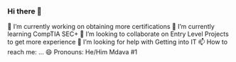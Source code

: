 ### Hi there 👋

🔭 I’m currently working on obtaining more certifications
🌱 I’m currently learning CompTIA SEC+
👯 I’m looking to collaborate on Entry Level Projects to get more experience
🤔 I’m looking for help with Getting into IT
📫 How to reach me: ...
😄 Pronouns: He/Him
Mdava #1 

<!--
**AgrabAV/AgrabAV** is a ✨ _special_ ✨ repository because its `README.md` (this file) appears on your GitHub profile.

Here are some ideas to get you started:

- 🔭 I’m currently working on obtaining more certifications
- 🌱 I’m currently learning CompTIA SEC+
- 👯 I’m looking to collaborate on Entry Level Projects to get more experience
- 🤔 I’m looking for help with Getting into IT
- 📫 How to reach me: ...
- 😄 Pronouns: He/Him
-->
